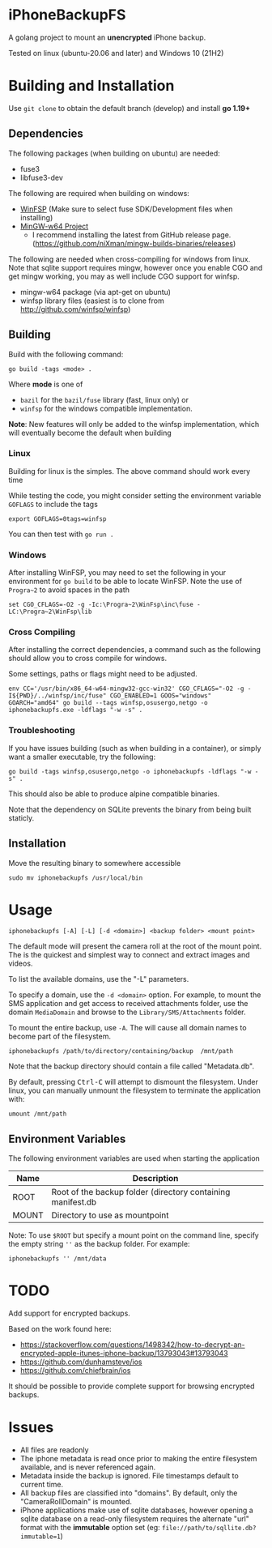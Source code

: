 # iPhoneBackupFS

A golang project to mount an __unencrypted__ iPhone backup.

Tested on linux (ubuntu-20.06 and later) and Windows 10 (21H2)

# Building and Installation

Use `git clone` to obtain the default branch (develop) and install __go 1.19+__

## Dependencies

The following packages (when building on ubuntu) are needed:
- fuse3
- libfuse3-dev

The following are required when building on windows:

- [WinFSP](https://winfsp.dev/rel/) (Make sure to select fuse SDK/Development files when installing)
- [MinGW-w64 Project](https://www.mingw-w64.org/)
  - I recommend installing the latest from GitHub release page. (https://github.com/niXman/mingw-builds-binaries/releases)

The following are needed when cross-compiling for windows from linux.  Note that sqlite support requires mingw, however
once you enable CGO and get mingw working, you may as well include CGO support for winfsp.

- mingw-w64 package (via apt-get on ubuntu)
- winfsp library files (easiest is to clone from http://github.com/winfsp/winfsp)


## Building

Build with the following command:


```
go build -tags <mode> .
```


Where __mode__ is one of
- `bazil` for the `bazil/fuse` library (fast, linux only) or
- `winfsp` for the windows compatible implementation.


**Note**: New features will only be added to the winfsp implementation, which will eventually become the default when building


### Linux

Building for linux is the simples.  The above command should work every time

While testing the code, you might consider setting the environment variable `GOFLAGS` to include the tags


```
export GOFLAGS=0tags=winfsp
```

You can then test with `go run .`

### Windows

After installing WinFSP, you may need to set the following in your environment for `go build` to be able to locate WinFSP. Note the
use of `Progra~2` to avoid spaces in the path


```
set CGO_CFLAGS=-O2 -g -Ic:\Progra~2\WinFsp\inc\fuse -LC:\Progra~2\WinFsp\lib
```

### Cross Compiling

After installing the correct dependencies, a command such as the following should allow you to cross compile for windows.

Some settings, paths or flags might need to be adjusted.


```
env CC='/usr/bin/x86_64-w64-mingw32-gcc-win32' CGO_CFLAGS="-O2 -g -I${PWD}/../winfsp/inc/fuse" CGO_ENABLED=1 GOOS="windows" GOARCH="amd64" go build --tags winfsp,osusergo,netgo -o iphonebackupfs.exe -ldflags "-w -s" .

```

### Troubleshooting


If you have issues building (such as when building in a container), or simply want a smaller executable, try the following:

```
go build -tags winfsp,osusergo,netgo -o iphonebackupfs -ldflags "-w -s" .
```

This should also be able to produce alpine compatible binaries.

Note that the dependency on SQLite prevents the binary from being built staticly.

## Installation

Move the resulting binary to somewhere accessible

```
sudo mv iphonebackupfs /usr/local/bin
```

# Usage

```
iphonebackupfs [-A] [-L] [-d <domain>] <backup folder> <mount point>
```

The default mode will present the camera roll at the root of the mount point.  The is the quickest and simplest way to connect and extract images and videos.

To list the available domains, use the "-L" parameters.

To specify a domain, use the `-d <domain>` option. For example, to mount the SMS application and get access to received attachments folder, use the domain `MediaDomain` and browse to the `Library/SMS/Attachments` folder.

To mount the entire backup, use `-A`.  The will cause all domain names to become part of the filesystem.


```
iphonebackupfs /path/to/directory/containing/backup  /mnt/path
```


Note that the backup directory should contain a file called "Metadata.db".

By default, pressing <kbd>Ctrl-C</kbd> will attempt to dismount the filesystem.  Under linux, you can manually unmount the filesystem to terminate the application with:


```
umount /mnt/path

```

## Environment Variables

The following environment variables are used when starting the application

Name|Description
---|---
ROOT|Root of the backup folder (directory containing manifest.db
MOUNT|Directory to use as mountpoint

Note: To use `$ROOT` but specify a mount point on the command line, specify the empty string `''` as the backup folder.
For example:
```
iphonebackupfs '' /mnt/data
```

# TODO

Add support for encrypted backups.

Based on the work found here:

- https://stackoverflow.com/questions/1498342/how-to-decrypt-an-encrypted-apple-itunes-iphone-backup/13793043#13793043
- https://github.com/dunhamsteve/ios
- https://github.com/chiefbrain/ios

It should be possible to provide complete support for browsing encrypted backups.


# Issues

- All files are readonly
- The iphone metadata is read once prior to making the entire filesystem available, and is never referenced again.
- Metadata inside the backup is ignored.  File timestamps default to current time.
- All backup files are classified into "domains".  By default, only the "CameraRollDomain" is mounted.
- iPhone applications make use of sqlite databases, however opening a sqlite database on a read-only filesystem requires the alternate "url" format with the __immutable__ option set (eg: `file://path/to/sqllite.db?immutable=1`)

